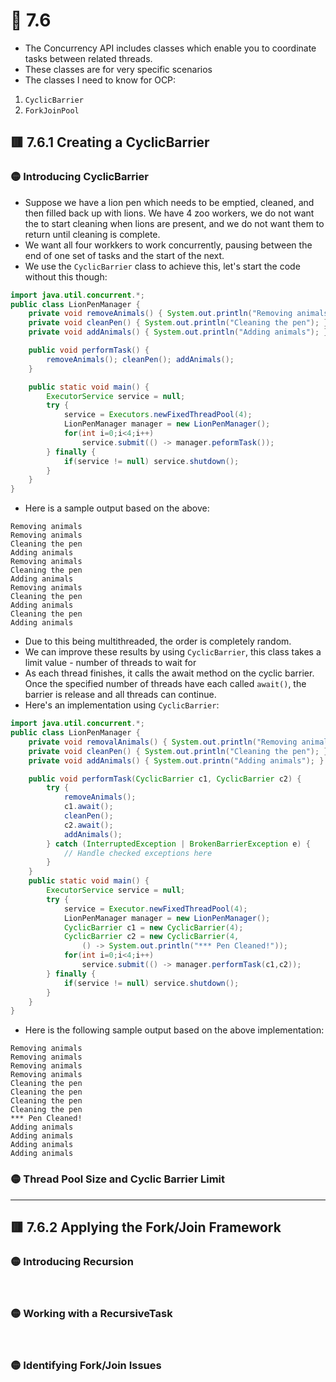 <link href="../../styles.css" rel="stylesheet"></link>

# 🧠 7.6
* The Concurrency API includes classes which enable you to coordinate tasks between related threads.
* These classes are for very specific scenarios
* The classes I need to know for OCP:
1) `CyclicBarrier`
2) `ForkJoinPool`

## 🟥 7.6.1 Creating a CyclicBarrier
### 🟡 Introducing CyclicBarrier
* Suppose we have a lion pen which needs to be emptied, cleaned, and then filled back up with lions. We have 4 zoo workers, we do not want the to start cleaning when lions are present, and we do not want them to return until cleaning is complete.
* We want all four workkers to work concurrently, pausing between the end of one set of tasks and the start of the next.
* We use the `CyclicBarrier` class to achieve this, let's start the code without this though:
```java
import java.util.concurrent.*;
public class LionPenManager {
    private void removeAnimals() { System.out.println("Removing animals"); }
    private void cleanPen() { System.out.println("Cleaning the pen"); }
    private void addAnimals() { System.out.println("Adding animals"); }

    public void performTask() {
        removeAnimals(); cleanPen(); addAnimals();
    }

    public static void main() {
        ExecutorService service = null;
        try {
            service = Executors.newFixedThreadPool(4);
            LionPenManager manager = new LionPenManager();
            for(int i=0;i<4;i++)
                service.submit(() -> manager.peformTask());
        } finally {
            if(service != null) service.shutdown();
        }
    }
}
```
* Here is a sample output based on the above:
```
Removing animals
Removing animals
Cleaning the pen
Adding animals
Removing animals
Cleaning the pen
Adding animals
Removing animals
Cleaning the pen
Adding animals
Cleaning the pen
Adding animals
```
* Due to this being multithreaded, the order is completely random.
* We can improve these results by using `CyclicBarrier`, this class takes a limit value - number of threads to wait for
* As each thread finishes, it calls the await method on the cyclic barrier. Once the specified number of threads have each called `await()`, the barrier is release and all threads can continue.
* Here's an implementation using `CyclicBarrier`:
```java
import java.util.concurrent.*;
public class LionPenManager {
    private void removalAnimals() { System.out.println("Removing animals"); }
    private void cleanPen() { System.out.println("Cleaning the pen"); }
    private void addAnimals() { System.out.printn("Adding animals"); }

    public void performTask(CyclicBarrier c1, CyclicBarrier c2) {
        try {
            removeAnimals();
            c1.await();
            cleanPen();
            c2.await();
            addAnimals();
        } catch (InterruptedException | BrokenBarrierException e) {
            // Handle checked exceptions here
        }
    }
    public static void main() {
        ExecutorService service = null;
        try {
            service = Executor.newFixedThreadPool(4);
            LionPenManager manager = new LionPenManager();
            CyclicBarrier c1 = new CyclicBarrier(4);
            CyclicBarrier c2 = new CyclicBarrier(4,
                () -> System.out.println("*** Pen Cleaned!"));
            for(int i=0;i<4;i++)
                service.submit(() -> manager.performTask(c1,c2));
        } finally {
            if(service != null) service.shutdown();
        }
    }
}
```
* Here is the following sample output based on the above implementation:
```
Removing animals
Removing animals
Removing animals
Removing animals
Cleaning the pen
Cleaning the pen
Cleaning the pen
Cleaning the pen
*** Pen Cleaned!
Adding animals
Adding animals
Adding animals
Adding animals
```


### 🟡 Thread Pool Size and Cyclic Barrier Limit

<hr>

## 🟥 7.6.2 Applying the Fork/Join Framework

### 🟡 Introducing Recursion




<br>

### 🟡 Working with a RecursiveTask




<br>

### 🟡 Identifying Fork/Join Issues



